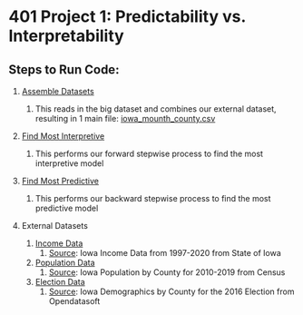 # 401 Project 1: Predictability vs. Interpretability 

## Steps to Run Code: 

1. [Assemble Datasets](https://github.com/juliandavis7/401_Project1/blob/master/assemble_dataset.ipynb) 
    1. This reads in the big dataset and combines our external dataset, resulting in 1 main file: [iowa_mounth_county.csv](https://github.com/juliandavis7/401_Project1/blob/master/iowa_month_county.csv)
    
2. [Find Most Interpretive](https://github.com/juliandavis7/401_Project1/blob/master/find_most_interpretive.ipynb)
    1. This performs our forward stepwise process to find the most interpretive model
    
3. [Find Most Predictive](https://github.com/juliandavis7/401_Project1/blob/master/find_most_predictive.ipynb)
    1. This performs our backward stepwise process to find the most predictive model

4. External Datasets
    1. [Income Data](https://github.com/juliandavis7/401_Project1/blob/master/income.csv) 
        1. [Source](https://data.iowa.gov/Economic-Statistics/Annual-Personal-Income-for-State-of-Iowa-by-County/st2k-2ti2): Iowa Income Data from 1997-2020 from State of Iowa 
    2. [Population Data](https://github.com/juliandavis7/401_Project1/blob/master/iowa_county.xlsx)
        1. [Source](https://www.census.gov/data/datasets/time-series/demo/popest/2010s-counties-total.html): Iowa Population by County for 2010-2019 from Census 
    3. [Election Data](https://github.com/juliandavis7/401_Project1/blob/master/iowa_election.csv)
        1. [Source](https://public.opendatasoft.com/explore/dataset/usa-2016-presidential-election-by-county/table/?disjunctive.state&refine.state=Iowa&sort=rep16_frac): Iowa Demographics by County for the 2016 Election from Opendatasoft

